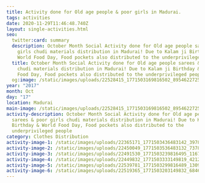 ```yaml
---
title: Activity done for Old age people & poor girls in Madurai.
tags: activities
date: 2020-11-29T11:46:48.740Z
layout: single-activities.html
seo:
  twitter:card: summary
  description: October Month Social Activity done for Old age people sarees & poor
    girls chudi materials distribution in Madurai! Due to Kalam ji Birthday &
    World Food Day, Food pockets also distributed to the underprivileged people.
  title: October Month Social Activity done for Old age people sarees & poor girls
    chudi materials distribution in Madurai! Due to Kalam ji Birthday & World
    Food Day, Food pockets also distributed to the underprivileged people.
  og:image: /static/images/uploads/22528415_1771503169816502_8954622725367528392_n_1771503169816502.jpg
year: "2017"
month: Oct
day: "17"
location: Madurai
main-image: /static/images/uploads/22528415_1771503169816502_8954622725367528392_n_1771503169816502.jpg
activity-description: October Month Social Activity done for Old age people
  sarees & poor girls chudi materials distribution in Madurai! Due to Kalam ji
  Birthday & World Food Day, Food pockets also distributed to the
  underprivileged people
category: Clothes Distribution
activity-image-1: /static/images/uploads/22365171_1771503436483142_3978860372414250095_n_1771503436483142.jpg
activity-image-2: /static/images/uploads/22450049_1771503536483132_7378106751357239143_n_1771503536483132.jpg
activity-image-3: /static/images/uploads/22491530_1771503239816495_1167826556911103668_n_1771503239816495.jpg
activity-image-4: /static/images/uploads/22449832_1771503333149819_4212591323241338522_n_1771503333149819.jpg
activity-image-5: /static/images/uploads/22539781_1771503299816489_1309555448807034307_n_1771503299816489.jpg
activity-image-6: /static/images/uploads/22519365_1771503203149832_6846166366316663392_n_1771503203149832.jpg
---
```

